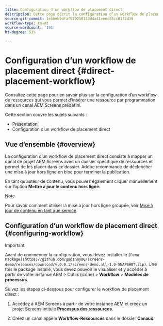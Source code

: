 ```yaml
---
title: Configuration d’un workflow de placement direct
description: Cette page décrit la configuration d’un workflow de placement direct.
source-git-commit: 1e8beb9dfaf579250138d4a41eeec88cc81f2d39
workflow-type: tm+mt
source-wordcount: '191'
ht-degree: 53%

---
```



# Configuration d’un workflow de placement direct {#direct-placement-workflow}

Consultez cette page pour en savoir plus sur la configuration d’un workflow de ressources qui vous permet d’insérer une ressource par programmation dans un canal AEM Screens prédéfini.

Cette section couvre les sujets suivants :

* Présentation
* Configuration d’un workflow de placement direct

## Vue d’ensemble {#overview}

La configuration d’un workflow de placement direct consiste à mapper un canal de projet AEM Screens avec un dossier spécifique de ressources et permet de les placer dans ce dossier. Adobe recommande de déclencher une mise à jour hors ligne en bloc pour terminer la publication.

En tant qu’auteur de contenu, vous pouvez également cliquer manuellement sur l’option **Mettre à jour le contenu hors ligne**.

>[!NOTE]
>
>Pour savoir comment utiliser la mise à jour hors ligne groupée, voir [Mise à jour de contenu en tant que service](/help/user-guide/content-update-as-a-service.md).

## Configuration d’un workflow de placement direct {#configuring-workflow}

>[!IMPORTANT]
>
>Avant de commencer la configuration, vous devez installer le `[Demo  Package](https://github.com/godanny86/screens-demo/releases/download/v.0.0.1/screens-demo.all-1.0-SNAPSHOT.zip)`. Une fois le package installé, vous devez pouvoir le visualiser et y accéder à partir de votre instance AEM > Outils (icône) > **Workflow** > **Modèles de processus**.

Suivez les étapes ci-dessous pour configurer le workflow de placement direct :

1. Accédez à AEM Screens à partir de votre instance AEM et créez un projet Screens intitulé **Processus des ressources**.

1. Créez un canal appelé **Workflow-Ressources** dans le dossier **Canaux**.


